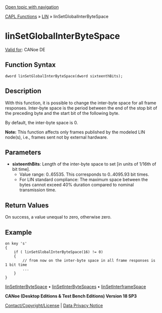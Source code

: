 [Open topic with navigation](../../../../../CANoeDEFamily.htm#Topics/CAPLFunctions/LIN/Functions/CAPLfunctionLINSetGlobalInterByteSpace.md)

[CAPL Functions](../../CAPLfunctions.md) » [LIN](../CAPLfunctionsLINOverview.md) » linSetGlobalInterByteSpace

# linSetGlobalInterByteSpace

[Valid for](../../../Shared/FeatureAvailability.md): CANoe DE

## Function Syntax

```
dword linSetGlobalInterByteSpace(dword sixteenthBits);
```

## Description

With this function, it is possible to change the inter-byte space for all frame responses. Inter-byte space is the period between the end of the stop bit of the preceding byte and the start bit of the following byte.

By default, the inter-byte space is 0.

**Note:** This function affects only frames published by the modeled LIN node(s), i.e., frames sent not by external hardware.

## Parameters

- **sixteenthBits**: Length of the inter-byte space to set [in units of 1/16th of bit time].
  - Value range: 0..65535. This corresponds to 0..4095.93 bit times.
  - For LIN standard compliance: The maximum space between the bytes cannot exceed 40% duration compared to nominal transmission time.

## Return Values

On success, a value unequal to zero, otherwise zero.

## Example

```plaintext
on key 's'
{
    if ( linSetGlobalInterByteSpace(16) != 0)
    {
        // from now on the inter-byte space in all frame responses is 1 bit time
        ...
    }
}
```

[linSetInterByteSpace](CAPLfunctionLINSetInterByteSpace.md) • [linSetInterByteSpaces](CAPLfunctionLINSetInterByteSpaces.md) • [linSetInterframeSpace](CAPLfunctionLINSetInterFrameSpace.md)

**CANoe (Desktop Editions & Test Bench Editions) Version 18 SP3**

[Contact/Copyright/License](../../../Shared/ContactCopyrightLicense.md) | [Data Privacy Notice](https://www.vector.com/int/en/company/get-info/privacy-policy/)
